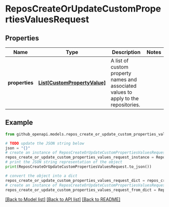 # ReposCreateOrUpdateCustomPropertiesValuesRequest


## Properties

Name | Type | Description | Notes
------------ | ------------- | ------------- | -------------
**properties** | [**List[CustomPropertyValue]**](CustomPropertyValue.md) | A list of custom property names and associated values to apply to the repositories. | 

## Example

```python
from github_openapi.models.repos_create_or_update_custom_properties_values_request import ReposCreateOrUpdateCustomPropertiesValuesRequest

# TODO update the JSON string below
json = "{}"
# create an instance of ReposCreateOrUpdateCustomPropertiesValuesRequest from a JSON string
repos_create_or_update_custom_properties_values_request_instance = ReposCreateOrUpdateCustomPropertiesValuesRequest.from_json(json)
# print the JSON string representation of the object
print(ReposCreateOrUpdateCustomPropertiesValuesRequest.to_json())

# convert the object into a dict
repos_create_or_update_custom_properties_values_request_dict = repos_create_or_update_custom_properties_values_request_instance.to_dict()
# create an instance of ReposCreateOrUpdateCustomPropertiesValuesRequest from a dict
repos_create_or_update_custom_properties_values_request_from_dict = ReposCreateOrUpdateCustomPropertiesValuesRequest.from_dict(repos_create_or_update_custom_properties_values_request_dict)
```
[[Back to Model list]](../README.md#documentation-for-models) [[Back to API list]](../README.md#documentation-for-api-endpoints) [[Back to README]](../README.md)



